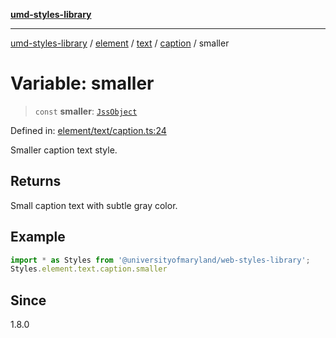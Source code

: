 [**umd-styles-library**](../../../../../../README.md)

***

[umd-styles-library](../../../../../../modules.md) / [element](../../../../../README.md) / [text](../../../README.md) / [caption](../README.md) / smaller

# Variable: smaller

> `const` **smaller**: [`JssObject`](../../../../../../utilities/namespaces/transform/type-aliases/JssObject.md)

Defined in: [element/text/caption.ts:24](https://github.com/UMD-Digital/design-system/blob/2d95010ba8e3e1595ebab66599330577b600c5fb/packages/styles/source/element/text/caption.ts#L24)

Smaller caption text style.

## Returns

Small caption text with subtle gray color.

## Example

```typescript
import * as Styles from '@universityofmaryland/web-styles-library';
Styles.element.text.caption.smaller
```

## Since

1.8.0
